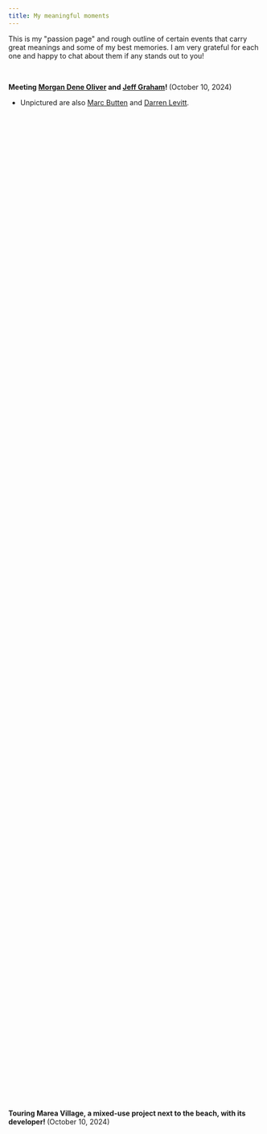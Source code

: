 ```yaml
---
title: My meaningful moments
---
```


This is my "passion page" and rough outline of certain events that carry great meanings and some of my best memories. I am very grateful for each one and happy to chat about them if any stands out to you!

<br>

<b>Meeting [Morgan Dene Oliver](https://foundation.ucsd.edu/board-of-trustees/trustee-bios/oliver-bio.html) and [Jeff Graham](https://usp.ucsd.edu/undergraduate/red/red-advisory-board/profiles/graham.html)! </b> (October 10, 2024)
- Unpictured are also [Marc Butten](https://usp.ucsd.edu/undergraduate/red/red-advisory-board/profiles/brutten.html) and [Darren Levitt](https://usp.ucsd.edu/undergraduate/red/red-advisory-board/profiles/levitt.html).

<br>

<embed type="image/png" src="assets/thetimes/deneoliver&jeff.jpg" alt="DUSP Professional Panel" width="50%" height="50%"/>

<br>

<b>Touring Marea Village, a mixed-use project next to the beach, with its developer! </b> (October 10, 2024)

<br>

<embed type="image/png" src="assets/thetimes/mareavillageplans.jpg" alt="Marea Village" width="50%" height="50%"/>

<embed type="image/png" src="assets/thetimes/mareavillagesite.jpg" alt="Marea Village" width="50%" height="50%"/>

<br>

<b>Touring Alila Marea, a luxury beach resort, with its developer! </b> (May 29, 2024)

<br>

<embed type="image/png" src="assets/thetimes/alila.png" alt="Alila Marea" width="50%" height="50%"/>

<br>

<b>My first guest lecture by invitation from Professor Weaver on CRE finance</b> (April 17, 2024)

<br>

<embed type="image/png" src="assets/thetimes/refl.png" alt="CRE finance lecture" width="50%" height="50%"/>

<br>

<b>Awards Ceremony at Great Hall, UC San Diego</b> (April 5, 2024)

<br>

<embed type="image/png" src="assets/thetimes/uspac1.png" alt="awards" width="50%" height="50%"/>

<embed type="image/png" src="assets/thetimes/uspac2.png" alt="awards" width="50%" height="50%"/>

<br>

<b>Vietnam x USA</b> (November 20, 2023)

<br>

<embed type="image/jpg" src="assets/thetimes/vupda.jpg" alt="VUPDA" width="63%" height="63%"/>

<embed type="image/png" src="assets/thetimes/viexusagridview.png" alt="VUPDA" width="63%" height="63%"/>

<br>

- Memorandum of Understanding Signing Ceremony between Vietnam and the USA, featuring the U.S. Consulate General in HCM City, American Planning Association-International Division (APAID), Vietnam Urban Planning and Development Association (VUPDA), Professor Bill Anderson (UCSD USP), Ms. Mai Nguyen (MIT), and others. Event follows the elevation of United States-Vietnam relations to a <b>comprehensive strategic partnership</b>.
- [Article](https://quyhoachdothi.com/en/announcement-vupda-signed-a-memorandum-of-understanding-with-the-american-planning-association/)
- [My shout-out](https://drive.google.com/file/d/13HC73obompLqtLn2d5j9Q7tZJARSZVAJ/view?usp=sharing)
- [Full event recording](https://www.youtube.com/watch?v=yuCth1ulzNA)

<br>

<b>DSA Data Science In Sports Event</b> (November 9, 2023)

<br>

<embed type="image/png" src="assets/thetimes/th.png" alt="Taner Halicioglu" width="50%" height="50%"/>
- HDSI Founder, Taner Halicioglu

<br>

<embed type="image/png" src="assets/thetimes/sb.png" alt="Shannon Bahrke" width="50%" height="50%"/>
- Team USA Ski Olympian, Shannon Bahrke

<br>

<b>ULI Fall Meeting</b> (November 1, 2023)

<br>

<embed type="image/png" src="assets/thetimes/uliasiapacific.png" alt="ULI Asia Pacific" width="50%" height="50%"/>
- ULI Asia Pacific - Ms. Stephanie Ng, SVP and Ms. May Chow, SVP

<br>

<b>36th Annual Undergrad Research Conference</b> (April 22, 2023)

<br>

<embed type="image/jpg" src="assets/thetimes/cnevc.jpg" alt="Chancellor and Exec. Vice Chancellor" width="50%" height="50%"/>
- Chancellor Pradeep Khosla and Executive Vice Chancellor Elizabeth Simmons

<br>

<embed type="image/png" src="assets/thetimes/bevfruto.png" alt="Bev Fruto" width="50%" height="50%"/>
- Conference coordinator Beverly Fruto

<br>

<b>Curebound Equities in Cancer Research + Care Event</b> (April 18, 2023)

<br>

<embed type="image/png" src="assets/thetimes/cureboundevent.png" alt="Curebound" width="63%" height="63%"/>